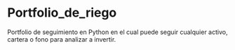 # Portfolio_de_riego
 Portfolio de seguimiento en Python en el cual puede seguir cualquier activo, cartera o fono para analizar a invertir.
